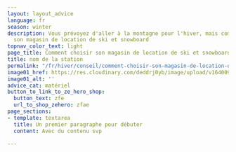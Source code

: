 ```yaml
---
layout: layout_advice
language: fr
season: winter
description: Vous prévoyez d'aller à la montagne pour l'hiver, mais comment choisir
  son magasin de location de ski et snowboard
topnav_color_text: light
page_title: Comment choisir son magasin de location de ski et snowboard
title: nom de la station
permalink: "/fr/hiver/conseil/comment-choisir-son-magasin-de-location-de-ski-et-snowboard"
image01_href: https://res.cloudinary.com/deddrj0yb/image/upload/v1640098456/website/winter/annie-spratt-oQfSHQ2Uaic-unsplash_rn27lg.jpg
image01_alt: ''
advice_cat: matériel
button_to_link_to_ze_hero_shop:
  button_text: zfe
  url_to_shop_zehero: zfae
page_sections:
- template: textarea
  title: Un premier paragraphe pour débuter
  content: Avec du contenu svp

---
```

